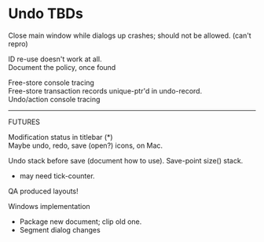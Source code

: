 # Undo TBDs

Close main window while dialogs up crashes; should not be allowed.
(can't repro)

ID re-use doesn't work at all.  
Document the policy, once found   

Free-store console tracing  
Free-store transaction records unique-ptr'd in undo-record.  
Undo/action console tracing

________
FUTURES

Modification status in titlebar (*)  
Maybe undo, redo, save (open?) icons, on Mac.    

Undo stack before save (document how to use).  Save-point size() stack.
- may need tick-counter.  

QA produced layouts!

Windows implementation  
- Package new document; clip old one.
- Segment dialog changes
